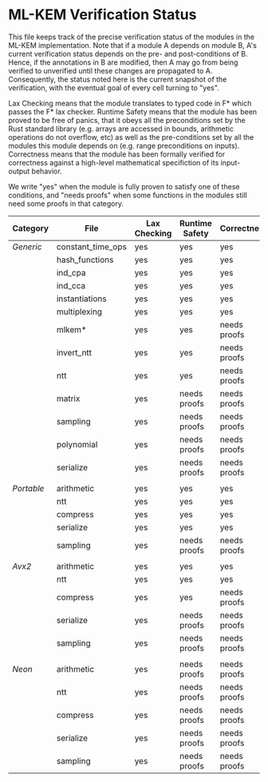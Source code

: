 # ML-KEM Verification Status

This file keeps track of the precise verification status of the modules in the ML-KEM implementation.
Note that if a module A depends on module B, A's current verification status depends on the pre- and post-conditions of B.
Hence, if the annotations in B are modified, then A may go from being verified to unverified until these changes are propagated to A.
Consequently, the status noted here is the current snapshot of the verification, with the eventual goal of every cell turning to "yes".

Lax Checking means that the module translates to typed code in F* which passes the F* lax checker.
Runtime Safety means that the module has been proved to be free of panics, that it obeys all the preconditions
set by the Rust standard library (e.g. arrays are accessed in bounds, arithmetic operations do not overflow, etc)
as well as the pre-conditions set by all the modules this module depends on (e.g. range preconditions on inputs).
Correctness means that the module has been formally verified for correctness against a high-level mathematical
specifiction of its input-output behavior.

We write "yes" when the module is fully proven to satisfy one of these conditions, and "needs proofs" when some
functions in the modules still need some proofs in that category.


| Category | File              | Lax Checking | Runtime Safety | Correctness  |
| -------- | ----------------- | ------------ | -------------- | ------------ |
| _Generic_  | constant_time_ops | yes          | yes            | yes          |    
|          | hash_functions    | yes          | yes            | yes          |    
|          | ind_cpa           | yes          | yes            | yes          |    
|          | ind_cca           | yes          | yes            | yes          |    
|          | instantiations    | yes          | yes            | yes          |    
|          | multiplexing      | yes          | yes            | yes          |    
|          | mlkem*            | yes          | yes            | needs proofs |    
|          | invert_ntt        | yes          | yes            | needs proofs |    
|          | ntt               | yes          | yes            | needs proofs |    
|          | matrix            | yes          | needs proofs   | needs proofs |    
|          | sampling          | yes          | needs proofs   | needs proofs |    
|          | polynomial        | yes          | needs proofs   | needs proofs |    
|          | serialize         | yes          | needs proofs   | needs proofs |    
| 	   |                   |              |                |              |
| _Portable_ | arithmetic        | yes          | yes            | yes          |
|          | ntt               | yes          | yes            | yes          |
|          | compress          | yes          | yes            | yes          |
|          | serialize         | yes          | yes            | yes          |
|          | sampling          | yes          | needs proofs   | needs proofs |
|          |                   |              |                |              |
| _Avx2_     | arithmetic        | yes          | yes            | yes          |
|          | ntt               | yes          | yes            | yes          |
|          | compress          | yes          | yes            | needs proofs |
|          | serialize         | yes          | needs proofs   | needs proofs |
|          | sampling          | yes          | needs proofs   | needs proofs |
|          |                   |              |                |              |
| _Neon_     | arithmetic        | yes          | needs proofs   | needs proofs |
|          | ntt               | yes          | needs proofs   | needs proofs |
|          | compress          | yes          | needs proofs   | needs proofs |
|          | serialize         | yes          | needs proofs   | needs proofs |
|          | sampling          | yes          | needs proofs   | needs proofs |

